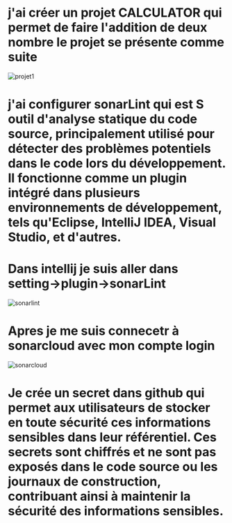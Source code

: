 # j'ai créer un projet CALCULATOR qui permet de faire l'addition de deux nombre le projet se présente comme suite
 ![projet1](https://github.com/Khady19/first-project/assets/95935640/697212ef-2073-4eb2-a260-f053471afb2c)
 # j'ai configurer sonarLint qui est S outil d'analyse statique du code source, principalement utilisé pour détecter des problèmes potentiels dans le code lors du développement. Il fonctionne comme un plugin intégré dans plusieurs environnements de développement, tels qu'Eclipse, IntelliJ IDEA, Visual Studio, et d'autres.
# Dans intellij je suis aller dans setting->plugin->sonarLint 
![sonarlint](https://github.com/Khady19/first-project/assets/95935640/33ec48cb-f3c3-4c5f-ab62-37982c2fbfa0)
# Apres je me suis connecetr à sonarcloud avec mon compte login 
![sonarcloud](https://github.com/Khady19/first-project/assets/95935640/cde4cd8c-119a-464f-9293-8505d2fee6a5)
# Je crée un secret dans github qui permet aux utilisateurs de stocker en toute sécurité ces informations sensibles dans leur référentiel. Ces secrets sont chiffrés et ne sont pas exposés dans le code source ou les journaux de construction, contribuant ainsi à maintenir la sécurité des informations sensibles.

